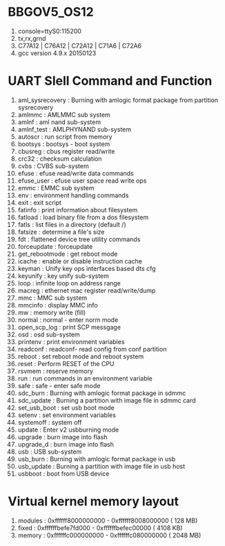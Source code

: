 # BBGOV5_OS12
1. console=ttyS0:115200
2. tx,rx,grnd
3. C77A12 | C76A12 | C72A12 | C71A6 | C72A6
4. gcc version 4.9.x 20150123

# UART Slell Command and Function
1. aml_sysrecovery : Burning with amlogic format package from partition sysrecovery
2. amlmmc : AMLMMC sub system
3. amlnf : aml nand sub-system
4. amlnf_test : AMLPHYNAND sub-system
5. autoscr : run script from memory
6. bootsys : bootsys - boot system
7. cbusreg : cbus register read/write
8. crc32 : checksum calculation
9. cvbs : CVBS sub-system
10. efuse : efuse read/write data commands
11. efuse_user : efuse user space read write ops
12. emmc : EMMC sub system
13. env : environment handling commands
14. exit : exit script
15. fatinfo : print information about filesystem
16. fatload : load binary file from a dos filesystem
17. fatls : list files in a directory (default /)
18. fatsize : determine a file's size
19. fdt : flattened device tree utility commands
20. forceupdate : forceupdate
21. get_rebootmode : get reboot mode
22. icache : enable or disable instruction cache
23. keyman : Unify key ops interfaces based dts cfg
24. keyunify : key unify sub-system
25. loop : infinite loop on address range
26. macreg : ethernet mac register read/write/dump
27. mmc : MMC sub system
28. mmcinfo : display MMC info
29. mw : memory write (fill)
30. normal : normal - enter norm mode
31. open_scp_log : print SCP messgage
32. osd : osd sub-system
33. printenv : print environment variables
34. readconf : readconf- read config from conf partition
35. reboot : set reboot mode and reboot system
36. reset : Perform RESET of the CPU
37. rsvmem : reserve memory
38. run : run commands in an environment variable
39. safe : safe - enter safe mode
40. sdc_burn : Burning with amlogic format package in sdmmc
41. sdc_update : Burning a partition with image file in sdmmc card
42. set_usb_boot : set usb boot mode
43. setenv : set environment variables
44. systemoff : system off
45. update : Enter v2 usbburning mode
46. upgrade : burn image into flash
47. upgrade_d : burn image into flash
48. usb : USB sub-system
49. usb_burn : Burning with amlogic format package in usb
50. usb_update : Burning a partition with image file in usb host
51. usbboot : boot from USB device

# Virtual kernel memory layout
1. modules : 0xffffff8000000000 - 0xffffff8008000000   (   128 MB)
2. fixed   : 0xffffffbefe7fd000 - 0xffffffbefec00000   (  4108 KB)
3. memory  : 0xffffffc000000000 - 0xffffffc080000000   (  2048 MB)



